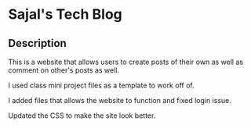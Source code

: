
# Sajal's Tech Blog

## Description
This is a website that allows users to create posts of their own as well as comment on other's posts as well.

I used class mini project files as a template to work off of.

I added files that allows the website to function and fixed login issue. 

Updated the CSS to make the site look better.
